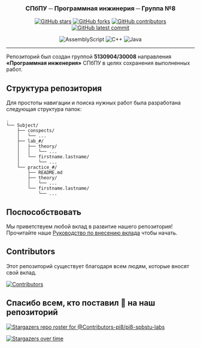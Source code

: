 <div align="center">
  <h3>СПбПУ ─ Программная инжинерия ─ Группа №8</h3>
  
  [![GitHub stars](https://badgen.net/github/stars/Contributors-pi8/pi8-spbstu-labs)](https://github.com/Contributors-pi8/pi8-spbstu-labs/stargazers/)
  [![GitHub forks](https://badgen.net/github/forks/Contributors-pi8/pi8-spbstu-labs)](https://GitHub.com/Contributors-pi8/pi8-spbstu-labs/network/)
  [![GitHub contributors](https://badgen.net/github/contributors/Contributors-pi8/pi8-spbstu-labs)](https://GitHub.com/Contributors-pi8/pi8-spbstu-labs/graphs/contributors/)
  [![GitHub latest commit](https://badgen.net/github/last-commit/Contributors-pi8/pi8-spbstu-labs)](https://GitHub.com/Contributors-pi8/pi8-spbstu-labs/commit/)
  <br />

  ![AssemblyScript](https://img.shields.io/badge/assembly%20script-%23000000.svg?style=for-the-badge&logo=assemblyscript&logoColor=white)
  ![C++](https://img.shields.io/badge/c++-%2300599C.svg?style=for-the-badge&logo=c%2B%2B&logoColor=white)
  ![Java](https://img.shields.io/badge/java-%23ED8B00.svg?style=for-the-badge&logo=openjdk&logoColor=white)
</div>
<hr />

Репозиторий был создан группой **5130904/30008** направления **«Программная инженерия»** СПбПУ в целях сохранения выполненных работ.

## Структура репозитория
Для простоты навигации и поиска нужных работ была разработана следующая структура папок:

```
.
└── Subject/
    ├── conspects/
    │   └── ...
    ├── lab_#/
    │   ├── theory/
    │   │   └── ...
    │   └── firstname.lastname/
    │       └── ...
    └── practice_#/
        ├── README.md
        ├── theory/
        │   └── ...
        └── firstname.lastname/
            └── ...
```

## Поспособствовать
Мы приветствуем любой вклад в развитие нашего репозитория! Прочитайте наше [Руководство по внесению вклада](CONTRIBUTING.md) чтобы начать.

## Contributors
Этот репозиторий существует благодаря всем людям, которые вносят свой вклад.

<a href="https://github.com/Contributors-pi8/pi8-spbstu-labs/graphs/contributors">
  <img src="https://contrib.rocks/image?repo=Contributors-pi8/pi8-spbstu-labs" alt="Contributors" />
</a>

## Спасибо всем, кто поставил 🌟 на наш репозиторий
[![Stargazers repo roster for @Contributors-pi8/pi8-spbstu-labs](https://reporoster.com/stars/Contributors-pi8/pi8-spbstu-labs)](https://github.com/Contributors-pi8/pi8-spbstu-labs/stargazers)

[![Stargazers over time](https://starchart.cc/Contributors-pi8/pi8-spbstu-labs.svg?variant=adaptive)](https://starchart.cc/Contributors-pi8/pi8-spbstu-labs)

